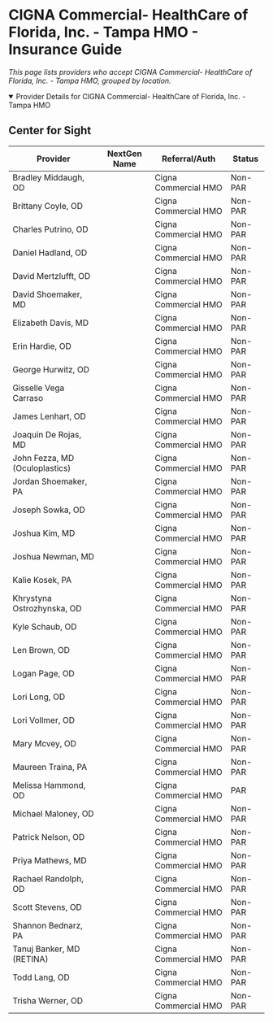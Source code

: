 # CIGNA Commercial- HealthCare of Florida, Inc. - Tampa HMO - Insurance Guide

*This page lists providers who accept CIGNA Commercial- HealthCare of Florida, Inc. - Tampa HMO, grouped by location.*

<details open><summary>Provider Details for CIGNA Commercial- HealthCare of Florida, Inc. - Tampa HMO</summary>

## Center for Sight

| Provider | NextGen Name | Referral/Auth | Status |
|----------|-------------|--------------|--------|
| Bradley Middaugh, OD |  | Cigna Commercial HMO | Non-PAR |
| Brittany Coyle, OD |  | Cigna Commercial HMO | Non-PAR |
| Charles Putrino, OD |  | Cigna Commercial HMO | Non-PAR |
| Daniel Hadland, OD |  | Cigna Commercial HMO | Non-PAR |
| David Mertzlufft, OD |  | Cigna Commercial HMO | Non-PAR |
| David Shoemaker, MD |  | Cigna Commercial HMO | Non-PAR |
| Elizabeth Davis, MD |  | Cigna Commercial HMO | Non-PAR |
| Erin Hardie, OD |  | Cigna Commercial HMO | Non-PAR |
| George Hurwitz, OD |  | Cigna Commercial HMO | Non-PAR |
| Gisselle Vega Carraso |  | Cigna Commercial HMO | Non-PAR |
| James Lenhart, OD |  | Cigna Commercial HMO | Non-PAR |
| Joaquin De Rojas, MD |  | Cigna Commercial HMO | Non-PAR |
| John Fezza, MD (Oculoplastics) |  | Cigna Commercial HMO | Non-PAR |
| Jordan Shoemaker, PA |  | Cigna Commercial HMO | Non-PAR |
| Joseph Sowka, OD |  | Cigna Commercial HMO | Non-PAR |
| Joshua Kim, MD |  | Cigna Commercial HMO | Non-PAR |
| Joshua Newman, MD |  | Cigna Commercial HMO | Non-PAR |
| Kalie Kosek, PA |  | Cigna Commercial HMO | Non-PAR |
| Khrystyna Ostrozhynska, OD |  | Cigna Commercial HMO | Non-PAR |
| Kyle Schaub, OD |  | Cigna Commercial HMO | Non-PAR |
| Len Brown, OD |  | Cigna Commercial HMO | Non-PAR |
| Logan Page, OD |  | Cigna Commercial HMO | Non-PAR |
| Lori Long, OD |  | Cigna Commercial HMO | Non-PAR |
| Lori Vollmer, OD |  | Cigna Commercial HMO | Non-PAR |
| Mary Mcvey, OD |  | Cigna Commercial HMO | Non-PAR |
| Maureen Traina, PA |  | Cigna Commercial HMO | Non-PAR |
| Melissa Hammond, OD |  | Cigna Commercial HMO | PAR |
| Michael Maloney, OD |  | Cigna Commercial HMO | Non-PAR |
| Patrick Nelson, OD |  | Cigna Commercial HMO | Non-PAR |
| Priya Mathews, MD |  | Cigna Commercial HMO | Non-PAR |
| Rachael Randolph, OD |  | Cigna Commercial HMO | Non-PAR |
| Scott Stevens, OD |  | Cigna Commercial HMO | Non-PAR |
| Shannon Bednarz, PA |  | Cigna Commercial HMO | Non-PAR |
| Tanuj Banker, MD (RETINA) |  | Cigna Commercial HMO | Non-PAR |
| Todd Lang, OD |  | Cigna Commercial HMO | Non-PAR |
| Trisha Werner, OD |  | Cigna Commercial HMO | Non-PAR |

</details>


